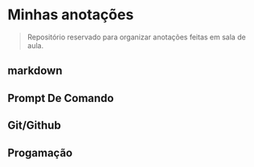 # Minhas anotações


> Repositório reservado para organizar anotações feitas em sala de aula.

## markdown

 ## Prompt De Comando

  ## Git/Github

  ## Progamação
